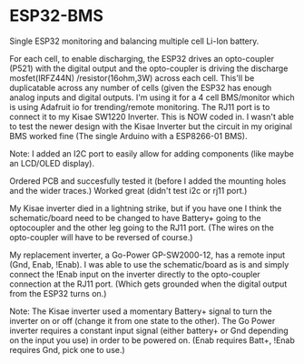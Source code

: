 # ESP32-BMS
Single ESP32 monitoring and balancing multiple cell Li-Ion battery.

For each cell, to enable discharging, the ESP32 drives an opto-coupler (P521) with the digital output and the opto-coupler is driving the discharge mosfet(IRFZ44N) /resistor(16ohm,3W) across each cell. This'll be duplicatable across any number of cells (given the ESP32 has enough analog inputs and digital outputs. I'm using it for a 4 cell BMS/monitor which is using Adafruit io for trending/remote monitoring. The RJ11 port is to connect it to my Kisae SW1220 Inverter. This is NOW coded in. I wasn't able to test the newer design with the Kisae Inverter but the circuit in my original BMS worked fine (The single Arduino with a ESP8266-01 BMS).  

Note:  I added an I2C port to easily allow for adding components (like maybe an LCD/OLED display).

Ordered PCB and succesfully tested it (before I added the mounting holes and the wider traces.)   Worked great (didn't test i2c or rj11 port.)

My Kisae inverter died in a lightning strike, but if you have one I think the schematic/board need to be changed to have Battery+ going to the optocoupler and the other leg going to the RJ11 port. (The wires on the opto-coupler will have to be reversed of course.)

My replacement inverter, a Go-Power GP-SW2000-12, has a remote input (Gnd, Enab, !Enab). I was able to use the schematic/board as is and simply connect the !Enab input on the inverter directly to the opto-coupler connection at the RJ11 port. (Which gets grounded when the digital output from the ESP32 turns on.)

Note: The Kisae inverter used a momentary Battery+ signal to turn the inverter on or off (change it from one state to the other).
    The Go Power inverter requires a constant input signal (either battery+ or Gnd depending on the input you use) in order to be powered on. (Enab requires Batt+, !Enab requires Gnd, pick one to use.)

